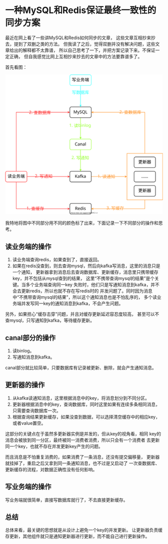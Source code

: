 # 一种MySQL和Redis保证最终一致性的同步方案

最近在网上看了一些讲MySQL和Redis如何同步的文章，
这些文章互相抄来抄去，提到了双删之类的方法。
但我读了之后，觉得双删并没有解决问题，这些文章给出的解释都不太靠谱，
所以自己思考了一下，并把方案记录下来。不保证一定正确，
但自我感觉比网上互相抄来抄去的文章中的方法要靠谱多了。

首先看图：

![mysql-redis-consistency drawio](../image/mysql-redis-consistency.drawio.svg)


我特地将图中不同部分用不同的颜色标了出来，下面记录一下不同部分的操作和思考。

## 读业务端的操作

1. 读业务端查询redis，如果查到了，直接返回。
2. 如果在redis没查到，则去查询mysql，然后向kafka写消息，这里的消息只是一个通知，
更新器拿到消息后去查询数据库、更新缓存，消息里只携带缓存key，并不包括从mysql查到的结果，
这里“不携带查询mysql的结果”是个关键。当多个业务端查询同一key
失败时，他们只是写通知消息到kafka，并不会去更新redis，所以也就不存在写redis时的
并发问题了。同时因为消息中“不携带查询mysql的结果”，所以这个通知消息也是不怕乱序的，
多个读业务端并发写同一key的通知消息到kafka，不会产生问题。

另外，如果担心“缓存击穿”问题，并且对缓存更新延迟容忍度较高，
甚至可以不查mysql，只写通知到kafka，等待缓存更新。

## canal部分的操作

1. 读binlog。
2. 写通知消息到kafka。

canal部分就比较简单，只要数据库有记录被更新、删除，就会产生通知消息。

## 更新器的操作

1. 从kafka读通知消息，这里根据消息中的key，将消息划分到不同分区。
2. 更新器根据消息中的key，查询数据库，同时这里如果有连续多条相同消息，只需要查询数据库一次。
3. 根据查询结果更新缓存，如果没查到数据，可以选择清空缓存中的相应key，或者value置空。

这部分的关键点在于虽然多更新器实例是并发的，但从key的视角看，相同
key的消息会被放到同一分区，最终被同一消费者消费，所以只会有一个消费者
去更新同一个key，也就不存在并发更新key产生的问题。

而且消息是不怕重复消费的，如果消费了一条消息，还没有提交偏移量，
更新器就挂掉了，重启之后又拿到同一条通知消息，也不过是又启动了
一次查数据库、更新缓存的流程，对数据正确性没有任何影响。

## 写业务端的操作

写业务端就很简单，直接写数据库就行了，不去直接更新缓存。

## 总结

总体来看，最关键的思想就是从设计上避免一个key的并发更新。
让更新器负责缓存更新，其他组件就只是通知更新器进行更新，而不能自己进行更新操作。

